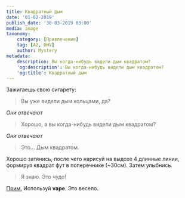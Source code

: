 ```yaml
---
title: Квадратный дым
date: '01-02-2019'
publish_date: '30-03-2019 03:00'
media: image
taxonomy:
    category: [Привлечение]
    tag: [A2, DHV]
    author: Mystery
metadata:
    description: Вы когда-нибудь видели дым квадратом?
    'og:description': Вы когда-нибудь видели дым квадратом?
    'og:title': Квадратный дым
---
```


Зажигаешь свою сигарету:
> Вы уже видели дым кольцами, да?

_Они отвечают_

> Хорошо, а вы когда-нибудь видели дым квадратом?

_Они отвечают_

> Это... Дым квадратом.

Хорошо затянись, после чего нарисуй на выдохе 4 длинные линии, формируя квадрат фут в поперечнике (~30см). Затем улыбнись.

> Я знаю. Это чудо!

[Прим.](/players/mystery "Mystery") Используй **vape**. Это весело.